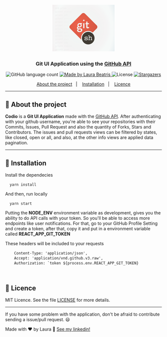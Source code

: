 <h1 align="center">
  <img alt="Codio" title="Codio" src=".github/logo.png" width="200px" />
</h1>

<h3 align="center">
  Git UI Application using the <a href="https://developer.github.com/v3/">GitHub API</a>
</h3>

<p align="center">
  <img alt="GitHub language count" src="https://img.shields.io/github/languages/count/LauraBeatris/codio?color=%23d95844&label=languages&logo=languages">

  <a href="https://www.linkedin.com/in/laurabeatris/">
    <img alt="Made by Laura Beatris" src="https://img.shields.io/badge/made%20by-LauraBeatris-%23d95844">
  </a>

  <img alt="License" src="https://img.shields.io/badge/licence-MIT-%23d95844">

  <a href="https://github.com/LauraBeatris/2budget/stargazers">
    <img alt="Stargazers" src="https://img.shields.io/github/stars/LauraBeatris/codio?style=social">
  </a>
</p>

<p align="center">
  <a href="#rocket-about-the-project">About the project</a>&nbsp;&nbsp;&nbsp;|&nbsp;&nbsp;&nbsp;
  <a href="#checkered_flag-installation">Installation</a>&nbsp;&nbsp;&nbsp;|&nbsp;&nbsp;&nbsp;
  <a href="#memo-licence">Licence</a>
</p>

<hr>

## :rocket: About the project
**Codio** is a **Git UI Application** made with the <a href="https://developer.github.com/v3/">GitHub API</a>. After authenticating with your github username, you're able to see your repositories with their Commits, Issues, Pull Request and also the quantity of Forks, Stars and Contributors. 
The issues and pull requests views can be filtered by states, like closed, open or all, and also, at the other info views are applied data pagination.

<hr>

## :checkered_flag: Installation 

Install the dependecies 

``` 
  yarn install 
```
And then, run locally 
``` 
  yarn start
```

Putting the **NODE_ENV** environment variable as development, gives you the ability to do API calls with your token. So you'll be able to access more endpoints like user notifications. For that, go to your GitHub Profile Setting and create a token, after that, copy it and put in a environment variable called **REACT_APP_GIT_TOKEN** 

These headers will be included to your requests 
```
    Content-Type: 'application/json',
    Accept: 'application/vnd.github.v3.raw',
    Authorization: `token ${process.env.REACT_APP_GIT_TOKEN}
```

<br>


## :memo: Licence

MIT Licence. See the file [LICENSE](https://github.com/LauraBeatris/codio/blob/master/LICENSE) for more details.

---

If you have some problem with the application, don't be afraid to contribute sending a issue/pull request. 😃

Made with ♥ by Laura :wave: [See my linkedin!](https://www.linkedin.com/in/laurabeatris/)
